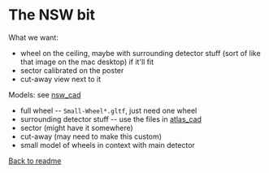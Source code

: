 # The NSW bit

What we want:
- wheel on the ceiling, maybe with surrounding detector stuff (sort of like that image on the mac desktop) if it'll fit
- sector calibrated on the poster
- cut-away view next to it

Models: see [nsw_cad](nsw_cad)
- full wheel -- `Small-Wheel*.gltf`, just need one wheel
- surrounding detector stuff -- use the files in [atlas_cad](atlas_cad)
- sector (might have it somewhere)
- cut-away (may need to make this custom)
- small model of wheels in context with main detector

[Back to readme](README.md)